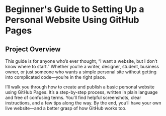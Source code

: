 # Beginner's Guide to Setting Up a Personal Website Using GitHub Pages

## Project Overview

This guide is for anyone who’s ever thought, “I want a website, but I don’t know where to start.” Whether you’re a writer, designer, student, business owner, or just someone who wants a simple personal site without getting into complicated code—you’re in the right place.

I’ll walk you through how to create and publish a basic personal website using GitHub Pages. It’s a step-by-step process, written in plain language and free of confusing terms. You’ll find helpful screenshots, clear instructions, and a few tips along the way. By the end, you’ll have your own live website—and a better grasp of how GitHub works too.



